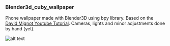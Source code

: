 ### Blender3d_cuby_wallpaper
Phone wallpaper made with Blender3D using bpy library. Based on the <a href="https://www.youtube.com/watch?v=r8hqLh_HE08">David Mignot Youtube Tutorial</a>.
Cameras, lights and minor adjustments done by hand (yet).

![alt text](https://github.com/lknknm/b3d_cuby_wallpaper/blob/main/output_images/cuby_wallpaper_01.png?raw=true)
